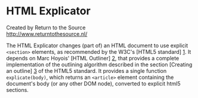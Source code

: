 HTML Explicator
===============

Created by Return to the Source  
http://www.returntothesource.nl/

The HTML Explicator changes (part of) an HTML document to use explicit
`<section>` elements, as recommended by the W3C's [HTML5 standard] [1].
It depends on Marc Hoyois' [HTML Outliner] [2], that provides a complete
implementation of the outlining algorithm described in the section
[Creating an outline] [3] of the HTML5 standard.  It provides a single
function `explicate(body)`, which returns an `<article>` element
containing the document's body (or any other DOM node), converted to
explicit html5 sections.

[1]: http://dev.w3.org/html5/spec/
[2]: http://github.com/hoyois/html5outliner
[3]: http://www.w3.org/html/wg/drafts/html/master/sections.html#outlines
